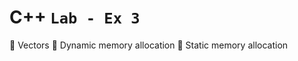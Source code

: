 # C++ `Lab - Ex 3`

:large_blue_circle: Vectors
:large_blue_circle: Dynamic memory allocation
:large_blue_circle: Static memory allocation
